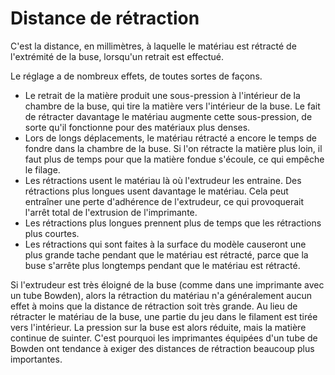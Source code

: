 Distance de rétraction
====
C'est la distance, en millimètres, à laquelle le matériau est rétracté de l'extrémité de la buse, lorsqu'un retrait est effectué.

Le réglage a de nombreux effets, de toutes sortes de façons.
* Le retrait de la matière produit une sous-pression à l'intérieur de la chambre de la buse, qui tire la matière vers l'intérieur de la buse. Le fait de rétracter davantage le matériau augmente cette sous-pression, de sorte qu'il fonctionne pour des matériaux plus denses.
* Lors de longs déplacements, le matériau rétracté a encore le temps de fondre dans la chambre de la buse. Si l'on rétracte la matière plus loin, il faut plus de temps pour que la matière fondue s'écoule, ce qui empêche le filage.
* Les rétractions usent le matériau là où l'extrudeur les entraine. Des rétractions plus longues usent davantage le matériau. Cela peut entraîner une perte d'adhérence de l'extrudeur, ce qui provoquerait l'arrêt total de l'extrusion de l'imprimante.
* Les rétractions plus longues prennent plus de temps que les rétractions plus courtes.
* Les rétractions qui sont faites à la surface du modèle causeront une plus grande tache pendant que le matériau est rétracté, parce que la buse s'arrête plus longtemps pendant que le matériau est rétracté.

Si l'extrudeur est très éloigné de la buse (comme dans une imprimante avec un tube Bowden), alors la rétraction du matériau n'a généralement aucun effet à moins que la distance de rétraction soit très grande. Au lieu de rétracter le matériau de la buse, une partie du jeu dans le filament est tirée vers l'intérieur. La pression sur la buse est alors réduite, mais la matière continue de suinter. C'est pourquoi les imprimantes équipées d'un tube de Bowden ont tendance à exiger des distances de rétraction beaucoup plus importantes.
